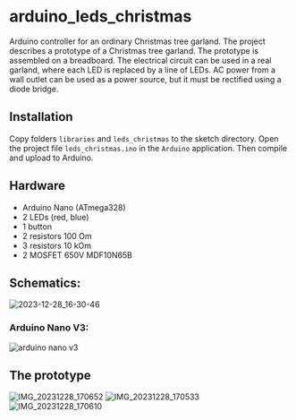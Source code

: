 # arduino_leds_christmas
Arduino controller for an ordinary Christmas tree garland.
The project describes a prototype of a Christmas tree garland. The prototype is assembled on a breadboard. The electrical circuit can be used in a real garland, where each LED is replaced by a line of LEDs. AC power from a wall outlet can be used as a power source, but it must be rectified using a diode bridge.

## Installation
Copy folders `libraries` and `leds_christmas` to the sketch directory. Open the project file `leds_christmas.ino` in the `Arduino` application. Then compile and upload to Arduino.

## Hardware
* Arduino Nano (ATmega328)
* 2 LEDs (red, blue)
* 1 button
* 2 resistors 100 Om
* 3 resistors 10 kOm
* 2 MOSFET 650V MDF10N65B

## Schematics:
![2023-12-28_16-30-46](https://github.com/neosy/arduino_leds_christmas/assets/105918329/e2c95971-3292-4555-91e1-bb64c854b1bf)

### Arduino Nano V3:
![arduino nano v3](https://github.com/neosy/arduino_leds_christmas/assets/105918329/d7adf23b-7cc6-4ff9-816a-a747740421aa)

## The prototype
![IMG_20231228_170652](https://github.com/neosy/arduino_leds_christmas/assets/105918329/94730c2e-77f0-4429-af8e-5b950510117a)
![IMG_20231228_170533](https://github.com/neosy/arduino_leds_christmas/assets/105918329/2bdd8ae2-3647-40d2-a3a3-f90df8265d60)
![IMG_20231228_170610](https://github.com/neosy/arduino_leds_christmas/assets/105918329/dc0cac6d-8f89-421d-b1da-73903cc1638e)
